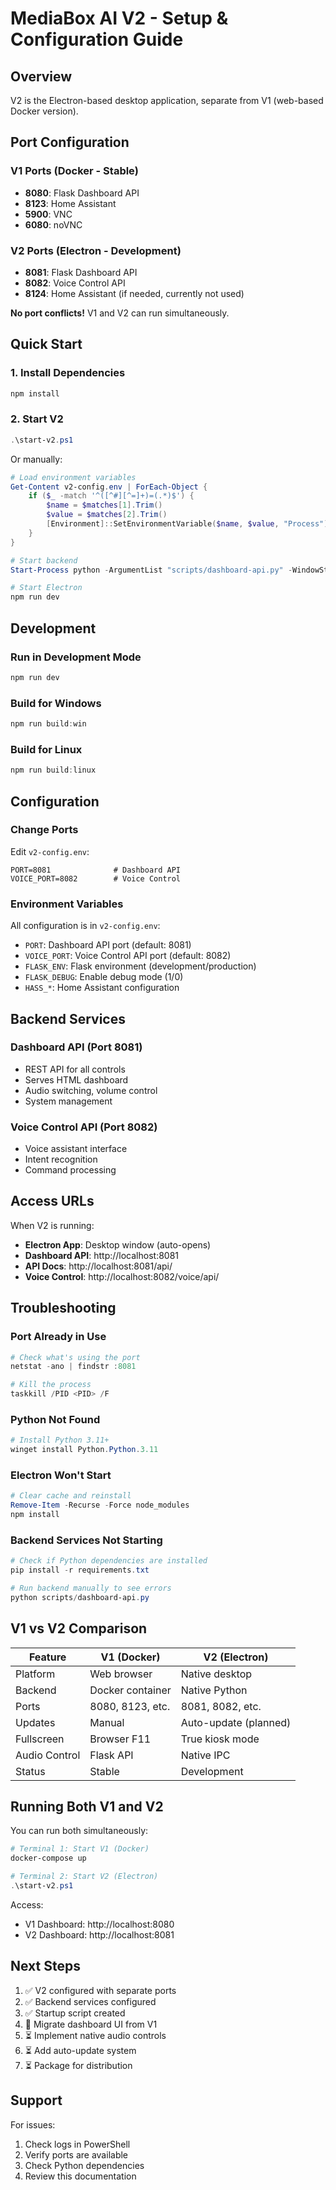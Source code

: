 # MediaBox AI V2 - Setup & Configuration Guide

## Overview
V2 is the Electron-based desktop application, separate from V1 (web-based Docker version).

## Port Configuration

### V1 Ports (Docker - Stable)
- **8080**: Flask Dashboard API
- **8123**: Home Assistant
- **5900**: VNC
- **6080**: noVNC

### V2 Ports (Electron - Development)
- **8081**: Flask Dashboard API
- **8082**: Voice Control API
- **8124**: Home Assistant (if needed, currently not used)

**No port conflicts!** V1 and V2 can run simultaneously.

## Quick Start

### 1. Install Dependencies
```powershell
npm install
```

### 2. Start V2
```powershell
.\start-v2.ps1
```

Or manually:
```powershell
# Load environment variables
Get-Content v2-config.env | ForEach-Object {
    if ($_ -match '^([^#][^=]+)=(.*)$') {
        $name = $matches[1].Trim()
        $value = $matches[2].Trim()
        [Environment]::SetEnvironmentVariable($name, $value, "Process")
    }
}

# Start backend
Start-Process python -ArgumentList "scripts/dashboard-api.py" -WindowStyle Hidden

# Start Electron
npm run dev
```

## Development

### Run in Development Mode
```powershell
npm run dev
```

### Build for Windows
```powershell
npm run build:win
```

### Build for Linux
```powershell
npm run build:linux
```

## Configuration

### Change Ports
Edit `v2-config.env`:
```env
PORT=8081              # Dashboard API
VOICE_PORT=8082        # Voice Control
```

### Environment Variables
All configuration is in `v2-config.env`:
- `PORT`: Dashboard API port (default: 8081)
- `VOICE_PORT`: Voice Control API port (default: 8082)
- `FLASK_ENV`: Flask environment (development/production)
- `FLASK_DEBUG`: Enable debug mode (1/0)
- `HASS_*`: Home Assistant configuration

## Backend Services

### Dashboard API (Port 8081)
- REST API for all controls
- Serves HTML dashboard
- Audio switching, volume control
- System management

### Voice Control API (Port 8082)
- Voice assistant interface
- Intent recognition
- Command processing

## Access URLs

When V2 is running:
- **Electron App**: Desktop window (auto-opens)
- **Dashboard API**: http://localhost:8081
- **API Docs**: http://localhost:8081/api/
- **Voice Control**: http://localhost:8082/voice/api/

## Troubleshooting

### Port Already in Use
```powershell
# Check what's using the port
netstat -ano | findstr :8081

# Kill the process
taskkill /PID <PID> /F
```

### Python Not Found
```powershell
# Install Python 3.11+
winget install Python.Python.3.11
```

### Electron Won't Start
```powershell
# Clear cache and reinstall
Remove-Item -Recurse -Force node_modules
npm install
```

### Backend Services Not Starting
```powershell
# Check if Python dependencies are installed
pip install -r requirements.txt

# Run backend manually to see errors
python scripts/dashboard-api.py
```

## V1 vs V2 Comparison

| Feature | V1 (Docker) | V2 (Electron) |
|---------|-------------|---------------|
| Platform | Web browser | Native desktop |
| Backend | Docker container | Native Python |
| Ports | 8080, 8123, etc. | 8081, 8082, etc. |
| Updates | Manual | Auto-update (planned) |
| Fullscreen | Browser F11 | True kiosk mode |
| Audio Control | Flask API | Native IPC |
| Status | Stable | Development |

## Running Both V1 and V2

You can run both simultaneously:

```powershell
# Terminal 1: Start V1 (Docker)
docker-compose up

# Terminal 2: Start V2 (Electron)
.\start-v2.ps1
```

Access:
- V1 Dashboard: http://localhost:8080
- V2 Dashboard: http://localhost:8081

## Next Steps

1. ✅ V2 configured with separate ports
2. ✅ Backend services configured
3. ✅ Startup script created
4. 🔄 Migrate dashboard UI from V1
5. ⏳ Implement native audio controls
6. ⏳ Add auto-update system
7. ⏳ Package for distribution

## Support

For issues:
1. Check logs in PowerShell
2. Verify ports are available
3. Check Python dependencies
4. Review this documentation

